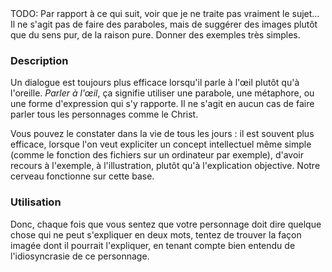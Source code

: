 <!-- Page: #415 Parler à l'œil -->

<adminonly>
  TODO: Par rapport à ce qui suit, voir que je ne traite pas vraiment le sujet… Il ne s'agit pas de faire des paraboles, mais de suggérer des images plutôt que du sens pur, de la raison pure. Donner des exemples très simples.
</adminonly>

### Description

Un dialogue est toujours plus efficace lorsqu'il parle à l'œil plutôt qu'à l'oreille. *Parler à l'œil*, ça signifie utiliser une parabole, une métaphore, ou une forme d'expression qui s'y rapporte. Il ne s'agit en aucun cas de faire parler tous les personnages comme le Christ.

Vous pouvez le constater dans la vie de tous les jours : il est souvent plus efficace, lorsque l'on veut expliciter un concept intellectuel même simple (comme le fonction des fichiers sur un ordinateur par exemple), d'avoir recours à l'exemple, à l'illustration, plutôt qu'à l'explication objective. Notre cerveau fonctionne sur cette base.

### Utilisation

Donc, chaque fois que vous sentez que votre personnage doit dire quelque chose qui ne peut s'expliquer en deux mots, tentez de trouver la façon imagée dont il pourrait l'expliquer, en tenant compte bien entendu de l'idiosyncrasie de ce personnage.